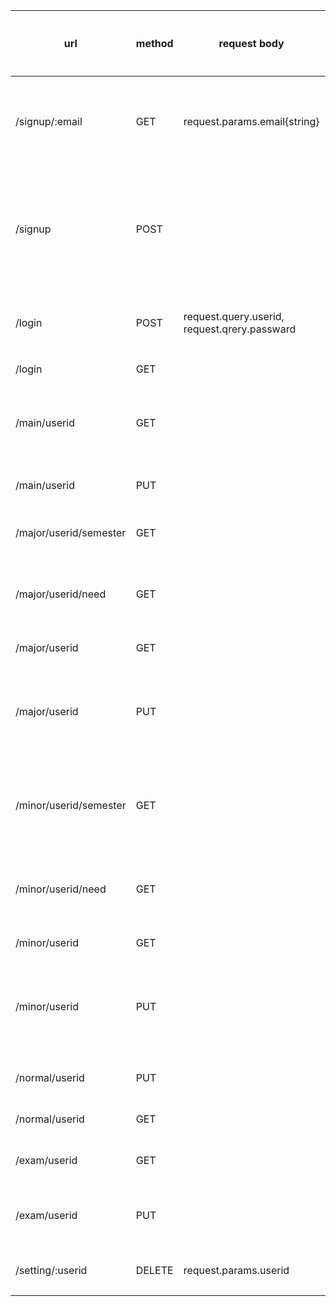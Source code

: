 | url | method | request body | description | response data type | 개발 여부 |
| --- | --- | --- | --- | --- | --- |
| /signup/:email | GET | request.params.email{string} | nodemailer 모듈로 랜덤 수 4자리 보내서 클라이언트로 4자리 전달 | {string} | O |
|  /signup | POST |  | 아이디 비번, 학적, 수강학기, 자격기준 점수 조건(false), 영어 졸업인증 요건,취득 학점, 전공, 교양 |  |  |
| /login | POST | request.query.userid, request.qrery.passward | 로그인해서 접근, 자동 로그인기능 추가 | state: 200 |  |
| /login | GET | | 로그인 실패 | state: 404 | O |
| /main/userid | GET |  | 취득 학점, 전공필수, 전공 학점, 교양 학점, 자격기준 점수 조건 |  |  |
| /main/userid | PUT |  | 영어 졸업인증 요건 true/false |  |  |
| /major/userid/semester | GET |  | semester중에서 major 전필, 전선 |  |  |
| /major/userid/need | GET |  |  score collection 꺼내서 필요 전공필수 과목, 전공 학점 |  |  |
| /major/userid | GET |  | userid의 수강학기 |  |  |
| /major/userid | PUT |  | userid에 선택된 전공과목, 전공 학점이 업데이트 된다. (중복 허용X) |  |  |
| /minor/userid/semester | GET |  | semester중에서 minor 인데 c_area기준으로 카테고리 나눠서 |  |  |
| /minor/userid/need | GET |  |  score collection 꺼내서 필요 교양 카테고리, 교양 학점 |  |  |
| /minor/userid | GET |  | userid의 수강학기 |  |  |
| /minor/userid | PUT |  | userid에 선택된 교양과목, 교양 학점이 업데이트 된다. (중복 허용X) |  |  |
| /normal/userid | PUT |  | userid의 취득학점 올리기 |  |  |
| /normal/userid | GET |  | userid의 수강학기 |  |  |
| /exam/userid | GET |  | exam안에 있는 종류에 맞는 점수 |  |  |
| /exam/userid | PUT |  | userid에 있는 자격기준 점수 조건 true |  |  |
| /setting/:userid | DELETE | request.params.userid | 이메일 보내고 userid 삭제 |  | O |